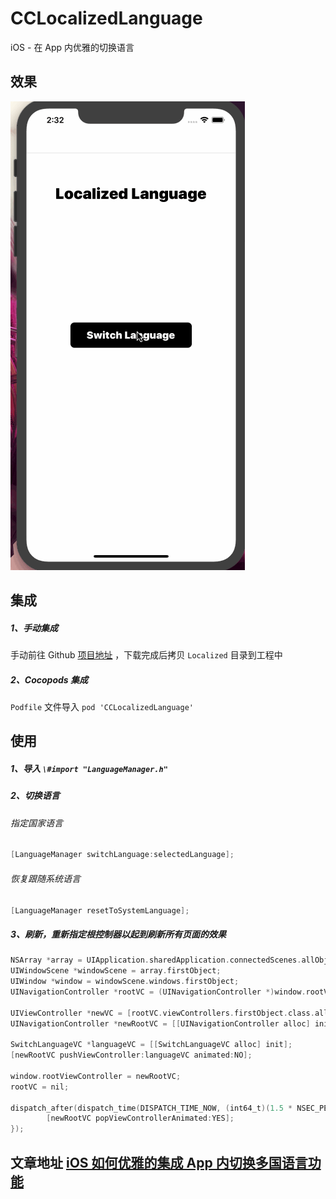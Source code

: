 # CCLocalizedLanguage
iOS - 在 App 内优雅的切换语言

## 效果
![image](https://github.com/cybaba7660/CCLocalizedLanguage/blob/master/images/switch%20language.gif)

## 集成

##### 1、手动集成

手动前往 Github [项目地址](https://github.com/cybaba7660/CCLocalizedLanguage) ，下载完成后拷贝 `Localized` 目录到工程中

##### 2、Cocopods 集成

`Podfile` 文件导入 `pod 'CCLocalizedLanguage'`

## 使用

##### 1、导入 `\#import "LanguageManager.h"`

##### 2、切换语言

###### 指定国家语言

```objective-c
[LanguageManager switchLanguage:selectedLanguage];
```

###### 恢复跟随系统语言

```objective-c
[LanguageManager resetToSystemLanguage];
```

##### 3、刷新，重新指定根控制器以起到刷新所有页面的效果

```objective-c
NSArray *array = UIApplication.sharedApplication.connectedScenes.allObjects;
UIWindowScene *windowScene = array.firstObject;
UIWindow *window = windowScene.windows.firstObject;
UINavigationController *rootVC = (UINavigationController *)window.rootViewController;

UIViewController *newVC = [rootVC.viewControllers.firstObject.class.alloc init];
UINavigationController *newRootVC = [[UINavigationController alloc] initWithRootViewController:newVC];
            
SwitchLanguageVC *languageVC = [[SwitchLanguageVC alloc] init];
[newRootVC pushViewController:languageVC animated:NO];
            
window.rootViewController = newRootVC;
rootVC = nil;
            
dispatch_after(dispatch_time(DISPATCH_TIME_NOW, (int64_t)(1.5 * NSEC_PER_SEC)), dispatch_get_main_queue(), ^{
        [newRootVC popViewControllerAnimated:YES];
});
```
## 文章地址 [iOS 如何优雅的集成 App 内切换多国语言功能](https://www.jianshu.com/p/ae4c064b7292)
